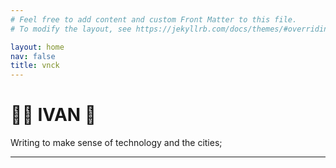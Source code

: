 ```yaml
---
# Feel free to add content and custom Front Matter to this file.
# To modify the layout, see https://jekyllrb.com/docs/themes/#overriding-theme-defaults

layout: home
nav: false
title: vnck
---
```


# 🌱🌱 IVAN 🌱

Writing to make sense of technology and the cities;

---
